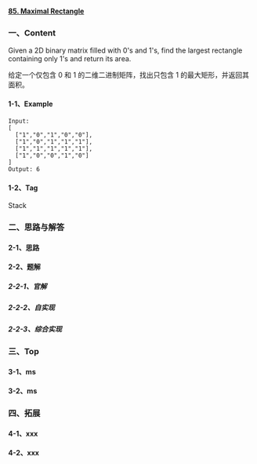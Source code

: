 #### [85. Maximal Rectangle](https://leetcode-cn.com/problems/maximal-rectangle/)

### 一、Content

Given a 2D binary matrix filled with 0's and 1's, find the largest rectangle containing only 1's and return its area.

给定一个仅包含 0 和 1 的二维二进制矩阵，找出只包含 1 的最大矩形，并返回其面积。



#### 1-1、Example

```
Input:
[
  ["1","0","1","0","0"],
  ["1","0","1","1","1"],
  ["1","1","1","1","1"],
  ["1","0","0","1","0"]
]
Output: 6
```



#### 1-2、Tag

Stack



### 二、思路与解答

#### 2-1、思路

#### 2-2、题解

##### 2-2-1、官解

##### 2-2-2、自实现

##### 2-2-3、综合实现

### 三、Top

#### 3-1、ms

#### 3-2、ms

### 四、拓展

#### 4-1、xxx

#### 4-2、xxx


